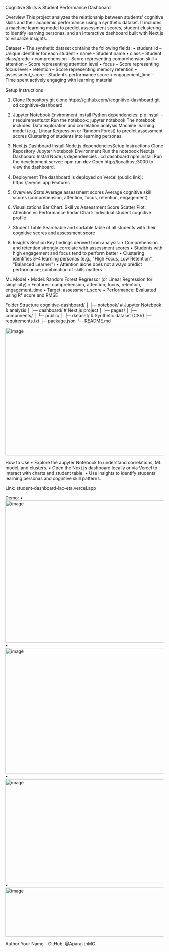 Cognitive Skills & Student Performance Dashboard

Overview
This project analyzes the relationship between students’ cognitive skills and their academic performance using a synthetic dataset. It includes a machine learning model to predict assessment scores, student clustering to identify learning personas, and an interactive dashboard built with Next.js to visualize insights.

Dataset
•	The synthetic dataset contains the following fields:
•	student_id – Unique identifier for each student
•	name – Student name
•	class – Student class/grade
•	comprehension – Score representing comprehension skill
•	attention – Score representing attention level
•	focus – Score representing focus level
•	retention – Score representing memory retention
•	assessment_score – Student’s performance score
•	engagement_time – Time spent actively engaging with learning material

Setup Instructions
1. Clone Repository
git clone https://github.com/<your-username>/cognitive-dashboard.git
cd cognitive-dashboard
2. Jupyter Notebook Environment
Install Python dependencies:
pip install -r requirements.txt
Run the notebook:
jupyter notebook
The notebook includes:
Data exploration and correlation analysis
Machine learning model (e.g., Linear Regression or Random Forest) to predict assessment scores
Clustering of students into learning personas


3. Next.js Dashboard
Install Node.js dependenciesSetup Instructions
Clone Repository
Jupyter Notebook Environment
Run the notebook
Next.js Dashboard
Install Node.js dependencies
:
cd dashboard
npm install
Run the development server:
npm run dev
Open http://localhost:3000
 to view the dashboard.

4. Deployment
The dashboard is deployed on Vercel (public link):
https://<your-vercel-link>.vercel.app
Features
1. Overview Stats
Average assessment scores
Average cognitive skill scores (comprehension, attention, focus, retention, engagement)
2. Visualizations
Bar Chart: Skill vs Assessment Score
Scatter Plot: Attention vs Performance
Radar Chart: Individual student cognitive profile
3. Student Table
Searchable and sortable table of all students with their cognitive scores and assessment score



4. Insights Section
Key findings derived from analysis:
•	Comprehension and retention strongly correlate with assessment scores
•	Students with high engagement and focus tend to perform better
•	Clustering identifies 3–4 learning personas (e.g., "High Focus, Low Retention", "Balanced Learner")
•	Attention alone does not always predict performance; combination of skills matters

ML Model
•	Model: Random Forest Regressor (or Linear Regression for simplicity)
•	Features: comprehension, attention, focus, retention, engagement_time
•	Target: assessment_score
•	Performance: Evaluated using R² score and RMSE

Folder Structure
cognitive-dashboard/
│
├─ notebook/                                                       # Jupyter Notebook & analysis
│
├─ dashboard/                                                      # Next.js project
│   ├─ pages/
│   ├─ components/
│   └─ public/
│
├─ dataset/                                                        # Synthetic dataset (CSV)
├─ requirements.txt
├─ package.json
└─ README.md

<img width="986" height="405" alt="image" src="https://github.com/user-attachments/assets/9918f737-c942-4bd2-b65d-2bf7ee9f2693" />


How to Use
•	Explore the Jupyter Notebook to understand correlations, ML model, and clusters.
•	Open the Next.js dashboard locally or via Vercel to interact with charts and student table.
•	Use insights to identify students’ learning personas and cognitive skill patterns.

Link: student-dashboard-lac-eta.vercel.app

Demo:
•	<img width="967" height="452" alt="image" src="https://github.com/user-attachments/assets/7dfcef21-0005-46ea-8eac-414024810e29" />
•	<img width="1170" height="400" alt="image" src="https://github.com/user-attachments/assets/4fdf853a-7a7d-4c07-bf6c-7da763a6930a" />
•	<img width="835" height="328" alt="image" src="https://github.com/user-attachments/assets/cd5d7142-5363-4e49-86ed-3b20f4abef45" />
•	<img width="1112" height="157" alt="image" src="https://github.com/user-attachments/assets/c0c24c5f-4be6-4d2d-817a-c07dcd3e421b" />

Author
Your Name – GitHub: @AparajithMG

